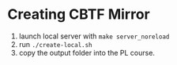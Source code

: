 # Creating CBTF Mirror
1. launch local server with `make server_noreload`
2. run `./create-local.sh`
3. copy the output folder into the PL course.